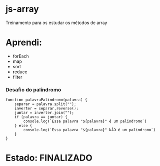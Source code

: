 # js-array
Treinamento para os estudar os métodos de array 

# Aprendi:
- forEach
- map
- sort
- reduce
- filter

### Desafio do palíndromo 
```
function palavraPalindromo(palavra) {
    separar = palavra.split("");
    inverter = separar.reverse();
    juntar = inverter.join("");
    if (palavra == juntar) {
        console.log(`Essa palavra "${palavra}" é um palindromo`)
    } else {
        console.log(`Essa palavra "${palavra}" NÃO é um palindromo`)
    }
}
```

# Estado: FINALIZADO
